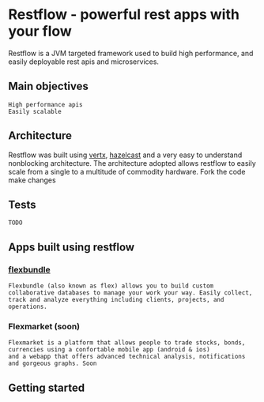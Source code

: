 # Restflow - powerful rest apps with your flow

Restflow is a JVM targeted framework used to build high performance, 
and easily deployable rest apis and microservices.


## Main objectives
    
    High performance apis
    Easily scalable


## Architecture

Restflow was built using [vertx](https://vertx.io/), [hazelcast](https://hazelcast.com/) and a very easy to understand nonblocking architecture.
    The architecture adopted allows restflow to easily scale from a single to a multitude of commodity hardware.
    Fork the code make changes


## Tests
    TODO


## Apps built using restflow
### [flexbundle](https://flexbundle.com/)
    Flexbundle (also known as flex) allows you to build custom collaborative databases to manage your work your way. Easily collect, track and analyze everything including clients, projects, and operations.

### Flexmarket (soon)
    Flexmarket is a platform that allows people to trade stocks, bonds, currencies using a confortable mobile app (android & ios)
    and a webapp that offers advanced technical analysis, notifications and gorgeous graphs. Soon

## Getting started
